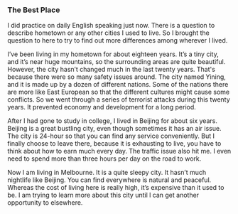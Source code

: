 ### The Best Place
I did practice on daily English speaking just now. There is a question to describe hometown or any other cities I used to live. So I brought the question to here to try to find out more differences among wherever I lived.

I’ve been living in my hometown for about eighteen years. It’s a tiny city, and it’s near huge mountains, so the surrounding areas are quite beautiful. However, the city hasn’t changed much in the last twenty years. That's because there were so many safety issues around. The city named Yining, and it is made up by a dozen of different nations. Some of the nations there are more like East European so that the different cultures might cause some conflicts. So we went through a series of terrorist attacks during this twenty years. It prevented economy and development for a long period.

After I had gone to study in college, I lived in Beijing for about six years. Beijing is a great bustling city, even though sometimes it has an air issue. The city is 24-hour so that you can find any service conveniently. But I finally choose to leave there, because it is exhausting to live, you have to think about how to earn much every day. The traffic issue also hit me. I even need to spend more than three hours per day on the road to work.

Now I am living in Melbourne. It is a quite sleepy city. It hasn’t much nightlife like Beijing. You can find everywhere is natural and peaceful. Whereas the cost of living here is really high, it’s expensive than it used to be. I am trying to learn more about this city until l can get another opportunity to elsewhere.
